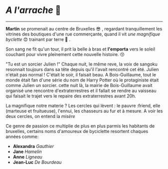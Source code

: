 # *A l'arrache* :grimacing:

---
 
 **Martin** se promenait au centre de Bruxelles :sunglasses: , regardant tranquillement les vitrines des boutiques d'une rue commerçante, quand il vit *une magnifique byclette* :heart_eyes: trainant par terre :anger: .

 Son sang ne fit qu'un tour, il prit la belle à bras et **l'emporta** vers le soleil couchant pour vivre pleinement cette nouvelle histoire. :kissing_closed_eyes:

 "Tu est un sorcier Julien !" Chaque nuit, le même reve, la voix de sangoku resonnait toujours dans sa tête depuis qu'il l'avait rencontré cet été. Julien n'était pas normal ! C'était le soir, il faisait beau. A Bois-Guillaume, tout le monde était fan d'une série du nom de Harry Potter où le protaginiste était comme Julien un sorcier. cette nuit là, la mairie de Bois-Guillaume avait organisé une rencontre d'extraterrestres et il fallait se rendre au vaisseau qui faisait le trajet vers le repaire des extraterrestres avant 20h.

 La magnifique notre materie ? Les cercles qui lèvent : le pauvre :friend, elle (marteuse et fruitueuse), l'ennui, les chasseurs au fur et à mesure. A voir les deux cercles, on entend la *misère*
 
Ce genre de passion ce multiplie de plus en plus parmis les habitants de bruxelles, certains noms d'amoureux de byciclette resortent chaques années comme:

- **Alexandra** *Gauthier*
- **Jane** *Hamelin*
- **Anne** *Ligneau*
- **Jean-Luc** *De Bourdeau*
